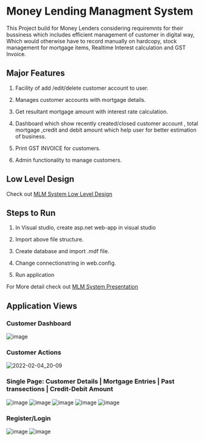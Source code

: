 # Money Lending Managment System

This Project build for Money Lenders considering requiremnts for their bussiness which includes efficient management of customer in digital way, Which would otherwise have to record manually on hardcopy, stock management for mortgage items, Realtime Interest calculation and GST Invoice.

## Major Features
1. Facility of add /edit/delete customer account  to user.

2. Manages  customer accounts  with mortgage details.

3. Get resultant mortgage amount with interest rate calculation.

4. Dashboard which show recently created/closed customer account , total mortgage  ,credit and debit amount which help user for better estimation of business.

5. Print GST INVOICE for customers.

6. Admin functionality to manage customers.

## Low Level Design
Check out [MLM System Low Level Design](https://github.com/parth-np/MLM_Docs)

## Steps to Run

1. In Visual studio, create asp.net web-app in visual studio

2. Import above file structure.

3. Create database and import .mdf file.

4. Change connectionstring in web.config.

5. Run application

For More detail check out [MLM System Presentation](https://docs.google.com/presentation/d/1G0j-eLCcpLxe6EjxcIM7J2vWHdtOdhOTfmnqN8kkSb4/edit?usp=sharing)


## Application Views

### Customer Dashboard
![image](https://user-images.githubusercontent.com/25721103/152548777-889a1744-a452-49f9-adc7-ca3b97473edf.png)

### Customer Actions
![2022-02-04_20-09](https://user-images.githubusercontent.com/25721103/152547715-10adee2d-bdd1-453c-a4db-2b128c99ea9d.png)

### Single Page: Customer Details | Mortgage Entries | Past transections | Credit-Debit Amount
![image](https://user-images.githubusercontent.com/25721103/152548515-e0218aff-772a-44f8-85f5-8241abd27fac.png)
![image](https://user-images.githubusercontent.com/25721103/152548542-e26430fb-fd2b-4852-9122-e645cc0c070d.png)
![image](https://user-images.githubusercontent.com/25721103/152548561-007dc937-7a30-4df9-8aab-15a20c3b0815.png)
![image](https://user-images.githubusercontent.com/25721103/152548589-e7a82509-17d9-4230-ab16-e7488a4065ca.png)
![image](https://user-images.githubusercontent.com/25721103/152548621-ec9a3703-dfe0-49de-8f9d-02cacb63bb99.png)

### Register/Login

![image](https://user-images.githubusercontent.com/25721103/152549499-143e8a4c-6458-4d28-9df6-4dca5cbe00ea.png) ![image](https://user-images.githubusercontent.com/25721103/152549535-96b9cda6-5448-4575-9f24-51a228b3696b.png)


